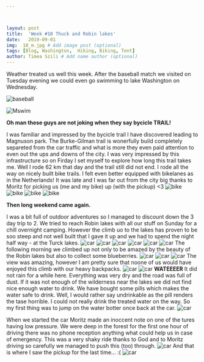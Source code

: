 ```yaml
---



layout: post
title:  'Week #10 Thuck and Robin lakes'
date:   2019-09-01
img:  10_m.jpg # Add image post (optional)
tags: [Blog, Washington,  Hiking, Biking, Tent]
author: Timea Szili # Add name author (optional)
---
```



Weather treated us well this week. After the baseball match we visited on Tuesday evening we could even go swimming to lake Washington on Wednesday.

![baseball]({{site.baseurl}}/assets/img/10_1.jpg) 

![Mswim]({{site.baseurl}}/assets/img/10_2.jpg) 


**Oh man these guys are not joking when they say bycicle TRAIL!**

I was familiar and impressed by the bycicle trail I have discovered leading to Magnuson park. The Burke-Gilman trail is wonerfully build completely separeted from the car traffic and what is more they even paid attention to even out the ups and downs of the city. I was very impressed by this infrastructure so on Firday I set myself to explore how long this trail takes me. Well I rode 62 km that day and the trail still did not end. I rode all the way on nicely built bike trails. I felt even better equipped with bikelanes as in the Netherlands! It was late and I was far out from the city big thanks to Moritz for picking us (me and my bike) up (with the pickup) <3
![bike]({{site.baseurl}}/assets/img/10_3.jpg) 
![bike]({{site.baseurl}}/assets/img/10_4.jpg) 
![bike]({{site.baseurl}}/assets/img/10_5.jpg) 
![bike]({{site.baseurl}}/assets/img/10_6.jpg) 




**Then long weekend came again.**

I was a bit full of outdoor adventures so I managed to discount down the 3 day trip to 2. We tried to reach Robin lakes with all our stuff on Sunday for a chill overnight camping. However the climb uo to the lakes has proven to be soo steep and not well built that I gave it up and we had to spend the night half way - at the Turck lakes. 
![car]({{site.baseurl}}/assets/img/10_7.jpg)
![car]({{site.baseurl}}/assets/img/10_8.jpg)
![car]({{site.baseurl}}/assets/img/10_10.jpg)
![car]({{site.baseurl}}/assets/img/10_17.jpg)
![car]({{site.baseurl}}/assets/img/10_18.jpg)
![car]({{site.baseurl}}/assets/img/10_19.jpg)
The following morning we climbed up not only to be amazed by the beauty of the Robin lakes but also to collect some blueberries.
![car]({{site.baseurl}}/assets/img/10_12.jpg)
![car]({{site.baseurl}}/assets/img/10_13.jpg)
![car]({{site.baseurl}}/assets/img/10_14.jpg)
The view was amazing, however I am pretty sure that noone of us would have enjoyed this climb with our heavy backpacks.
![car]({{site.baseurl}}/assets/img/10_22.jpg)
![car]({{site.baseurl}}/assets/img/10_9.jpg)
**WATEEEER**
It did not rain for a while here. Everything was very dry and the road was full of dust.
If it was not enough of the wilderness near the lakes we did not find nice enough water to drink. We have bought some pills which makes the water safe to drink. Well, I would rather say undrinkable as the pill renders the tase horrible. I could not really drink the treated water on the way. So my first thing was to jump on the water botter once back at the car. 
![car]({{site.baseurl}}/assets/img/10_25.jpg)

When we started the car Moritz made an inoccent note on one of the tures having low pressure. We were deep in the forest for the first one hour of driving there was no phone reception anything what could help us in case of emergency. This was a very shaky ride thanks to God and to Moritz driving so carefully we managed to push this (too) through.
![car]({{site.baseurl}}/assets/img/10_6.jpg)
And that is where I saw the pickup for the last time... :(
![car]({{site.baseurl}}/assets/img/10_24.jpg) 
